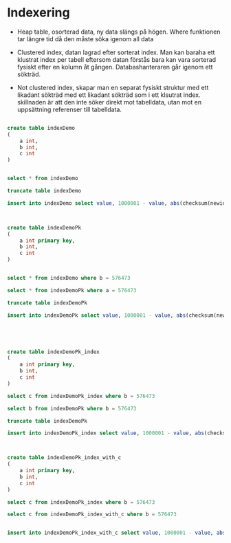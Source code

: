 # Indexering



* Heap table, osorterad data, ny data slängs på högen. Where funktionen tar längre tid då den måste söka igenom all data


*  Clustered index, datan lagrad efter sorterat index. Man kan baraha ett klustrat index per tabell eftersom datan förstås bara kan vara sorterad fysiskt efter en kolumn åt gången. Databashanteraren går igenom ett sökträd.

* Not clustered index, skapar man en separat fysiskt struktur med ett likadant sökträd  med ett likadant sökträd som i ett klsutrat index. skillnaden är att den inte söker direkt mot tabelldata, utan mot en uppsättning referenser till tabelldata.




```SQL

create table indexDemo
(
	a int,
	b int,
	c int
)


select * from indexDemo

truncate table indexDemo

insert into indexDemo select value, 1000001 - value, abs(checksum(newid())) % 10 from generate_series(1,1000000)



create table indexDemoPk
(
	a int primary key,
	b int,
	c int
)


select * from indexDemo where b = 576473

select * from indexDemoPk where a = 576473

truncate table indexDemoPk

insert into indexDemoPk select value, 1000001 - value, abs(checksum(newid())) % 10 from generate_series(1,1000000)





create table indexDemoPk_index
(
	a int primary key,
	b int,
	c int
)

select c from indexDemoPk_index where b = 576473

select b from indexDemoPk where b = 576473

truncate table indexDemoPk

insert into indexDemoPk_index select value, 1000001 - value, abs(checksum(newid())) % 10 from generate_series(1,1000000)



create table indexDemoPk_index_with_c
(
	a int primary key,
	b int,
	c int
)

select c from indexDemoPk_index where b = 576473

select c from indexDemoPk_index_with_c where b = 576473


insert into indexDemoPk_index_with_c select value, 1000001 - value, abs(checksum(newid())) % 10 from generate_series(1,1000000)



```